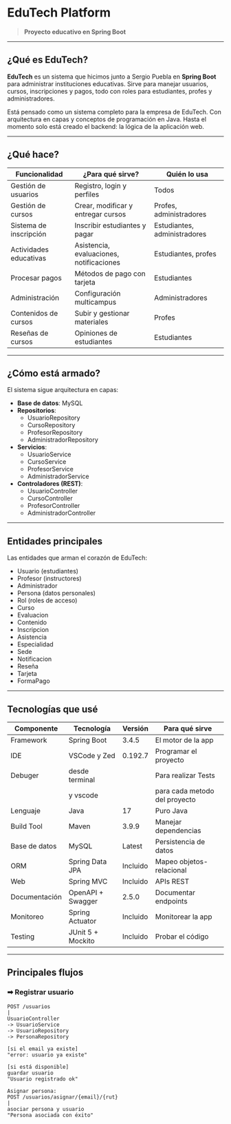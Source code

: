#  EduTech Platform

> **Proyecto educativo en Spring Boot**

---

##  ¿Qué es EduTech?

**EduTech** es un sistema que hicimos junto a Sergio Puebla en **Spring Boot** para administrar instituciones educativas. Sirve para manejar usuarios, cursos, inscripciones y pagos, todo con roles para estudiantes, profes y administradores.  

Está pensado como un sistema completo para la empresa de EduTech. Con arquitectura en capas y conceptos de programación en Java. Hasta el momento solo está creado el backend: la lógica de la aplicación web. 

---

##  ¿Qué hace?

| Funcionalidad              | ¿Para qué sirve?                                      | Quién lo usa                |
|----------------------------|------------------------------------------------------|-----------------------------|
| Gestión de usuarios        | Registro, login y perfiles                           | Todos                       |
| Gestión de cursos          | Crear, modificar y entregar cursos                   | Profes, administradores     |
| Sistema de inscripción     | Inscribir estudiantes y pagar                         | Estudiantes, administradores|
| Actividades educativas     | Asistencia, evaluaciones, notificaciones             | Estudiantes, profes         |
| Procesar pagos             | Métodos de pago con tarjeta                          | Estudiantes                 |
| Administración             | Configuración multicampus                            | Administradores             |
| Contenidos de cursos       | Subir y gestionar materiales                          | Profes                      |
| Reseñas de cursos          | Opiniones de estudiantes                             | Estudiantes                 |

---

##  ¿Cómo está armado?

El sistema sigue arquitectura en capas:

- **Base de datos**: MySQL  
- **Repositorios**:
  - UsuarioRepository
  - CursoRepository
  - ProfesorRepository
  - AdministradorRepository
- **Servicios**:
  - UsuarioService
  - CursoService
  - ProfesorService
  - AdministradorService
- **Controladores (REST)**:
  - UsuarioController
  - CursoController
  - ProfesorController
  - AdministradorController

---

##  Entidades principales

Las entidades que arman el corazón de EduTech:

- Usuario (estudiantes)  
- Profesor (instructores)  
- Administrador  
- Persona (datos personales)  
- Rol (roles de acceso)  
- Curso  
- Evaluacion  
- Contenido  
- Inscripcion  
- Asistencia  
- Especialidad  
- Sede  
- Notificacion  
- Reseña
- Tarjeta  
- FormaPago

---

##  Tecnologías que usé

| Componente       | Tecnología        | Versión  | Para qué sirve                      |
|------------------|-------------------|----------|-------------------------------------|
| Framework        | Spring Boot       | 3.4.5    | El motor de la app                  |
| IDE              | VSCode y Zed      | 0.192.7  | Programar el proyecto               |
| Debuger          | desde terminal    |          | Para realizar Tests                 |
|                  | y vscode          |          | para cada metodo del proyecto       |             
| Lenguaje         | Java              | 17       | Puro Java                           |
| Build Tool       | Maven             | 3.9.9    | Manejar dependencias                |
| Base de datos    | MySQL             | Latest   | Persistencia de datos               |
| ORM              | Spring Data JPA   | Incluido | Mapeo objetos-relacional            |
| Web              | Spring MVC        | Incluido | APIs REST                           |
| Documentación    | OpenAPI + Swagger | 2.5.0    | Documentar endpoints                |
| Monitoreo        | Spring Actuator   | Incluido | Monitorear la app                   |
| Testing          | JUnit 5 + Mockito | Incluido | Probar el código                    |

---

##  Principales flujos

### ➡ Registrar usuario

```plaintext
POST /usuarios
|
UsuarioController
-> UsuarioService
-> UsuarioRepository
-> PersonaRepository

[si el email ya existe]
"error: usuario ya existe"

[si está disponible]
guardar usuario
"Usuario registrado ok"

Asignar persona:
POST /usuarios/asignar/{email}/{rut}
|
asociar persona y usuario
"Persona asociada con éxito"
